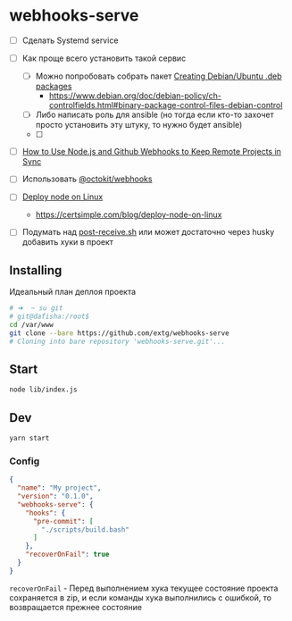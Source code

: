 # webhooks-serve

- [ ] Сделать Systemd service 
- [ ] Как проще всего установить такой сервис
  - [ ] Можно попробовать собрать пакет [Creating Debian/Ubuntu .deb packages](http://www.king-foo.com/2011/11/creating-debianubuntu-deb-packages/)
    - https://www.debian.org/doc/debian-policy/ch-controlfields.html#binary-package-control-files-debian-control
  - [ ] Либо написать роль для ansible (но тогда если кто-то захочет просто установить эту штуку, то нужно будет ansible)
  - [ ] 
- [ ] [How to Use Node.js and Github Webhooks to Keep Remote Projects in Sync](https://www.digitalocean.com/community/tutorials/how-to-use-node-js-and-github-webhooks-to-keep-remote-projects-in-sync)
- [ ] Использовать [@octokit/webhooks](https://github.com/octokit/webhooks.js/)
- [ ] [Deploy node on Linux](https://github.com/certsimple/deploy-node-on-linux)
  - https://certsimple.com/blog/deploy-node-on-linux
- [ ] Подумать над [post-receive.sh](https://gist.github.com/zanematthew/4597331)
  или может достаточно через husky добавить хуки в проект


## Installing

Идеальный план деплоя проекта

```bash
# ➜  ~ su git
# git@dafisha:/root$
cd /var/www
git clone --bare https://github.com/extg/webhooks-serve
# Cloning into bare repository 'webhooks-serve.git'...
```

## Start

```sh
node lib/index.js
```

## Dev

```sh
yarn start
```

### Config

```json
{
  "name": "My project",
  "version": "0.1.0",
  "webhooks-serve": {
    "hooks": {
      "pre-commit": [
        "./scripts/build.bash"
      ]
    },
    "recoverOnFail": true
  }
}
```

`recoverOnFail` - Перед выполнением хука текущее состояние проекта сохраняется в zip,
и если команды хука выполнились с ошибкой, то возвращается прежнее состояние
